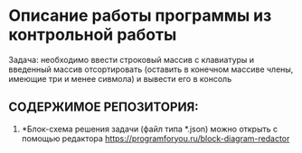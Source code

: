 # Описание работы программы из контрольной работы

Задача: необходимо ввести строковый массив с клавиатуры и введенный массив отсортировать (оставить в конечном массиве члены, имеющие три и менее сивмола) и вывести его в консоль

## **СОДЕРЖИМОЕ РЕПОЗИТОРИЯ:**



1. *Блок-схема решения задачи (файл типа *.json) можно открыть с помощью редактора https://programforyou.ru/block-diagram-redactor

